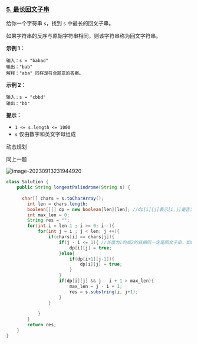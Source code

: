 ### [5. 最长回文子串 ](https://leetcode.cn/problems/longest-palindromic-substring/description/)

给你一个字符串 `s`，找到 `s` 中最长的回文子串。

如果字符串的反序与原始字符串相同，则该字符串称为回文字符串。

 

**示例 1：**

```
输入：s = "babad"
输出："bab"
解释："aba" 同样是符合题意的答案。
```

**示例 2：**

```
输入：s = "cbbd"
输出："bb"
```

 

**提示：**

- `1 <= s.length <= 1000`
- `s` 仅由数字和英文字母组成





动态规划

同上一题

![image-20230913231944920](https://palepics.oss-cn-guangzhou.aliyuncs.com/img/image-20230913231944920.png)

```java
class Solution {
    public String longestPalindrome(String s) {
        
      char[] chars = s.toCharArray();
        int len = chars.length;
        boolean[][] dp = new boolean[len][len]; //dp[i][j]表示[i,j]是否为回文子串
        int max_len = 0;
        String res = "";
        for(int i = len-1 ; i >= 0; i--){
            for(int j = i ; j < len; j ++){
                if(chars[i] == chars[j]){
                    if(j - i <= 1){ //长度为1的或2的且相同一定是回文子串，如a，aa
                        dp[i][j] = true;
                    }else{
                        if(dp[i+1][j-1]){
                            dp[i][j] = true;
                        }
                    }
                    if(dp[i][j] && j - i + 1 > max_len){
                        max_len = j - i + 1;
                        res = s.substring(i, j+1);
                    }
                }
                
            }
        }
        return res;
    }
}
```

